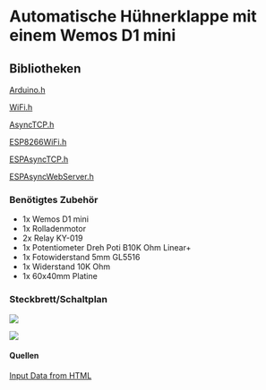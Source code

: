 # Automatische Hühnerklappe mit einem Wemos D1 mini

## Bibliotheken

[Arduino.h](https://github.com/arduino/ArduinoCore-avr/blob/master/cores/arduino/Arduino.h)

[WiFi.h](https://github.com/espressif/arduino-esp32/blob/master/libraries/WiFi/src/WiFi.h)

[AsyncTCP.h](https://github.com/me-no-dev/AsyncTCP/blob/master/src/AsyncTCP.h)

[ESP8266WiFi.h](https://github.com/esp8266/Arduino/blob/master/libraries/ESP8266WiFi/src/ESP8266WiFi.h)

[ESPAsyncTCP.h](https://github.com/me-no-dev/ESPAsyncTCP/blob/master/src/ESPAsyncTCP.h)

[ESPAsyncWebServer.h](https://github.com/me-no-dev/ESPAsyncWebServer/blob/master/src/ESPAsyncWebServer.h)


### Benötigtes Zubehör

- 1x Wemos D1 mini
- 1x Rolladenmotor
- 2x Relay KY-019
- 1x Potentiometer Dreh Poti B10K Ohm Linear+
- 1x Fotowiderstand 5mm GL5516
- 1x Widerstand 10K Ohm
- 1x 60x40mm Platine

### Steckbrett/Schaltplan

![](https://github.com/relaychris/Wemos_D1_mini-Automatische-Huehnerklappe/blob/main/schaltung.png)

![](https://github.com/relaychris/Wemos_D1_mini-Automatische-Huehnerklappe/blob/main/schaltplan.png)

#### Quellen

[Input Data from HTML](https://randomnerdtutorials.com/esp32-esp8266-input-data-html-form/)

